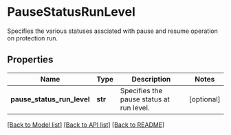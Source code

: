 # PauseStatusRunLevel

Specifies the various statuses assciated with pause and resume operation on protection run.

## Properties
Name | Type | Description | Notes
------------ | ------------- | ------------- | -------------
**pause_status_run_level** | **str** | Specifies the pause status at run level. | [optional] 

[[Back to Model list]](../README.md#documentation-for-models) [[Back to API list]](../README.md#documentation-for-api-endpoints) [[Back to README]](../README.md)


